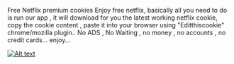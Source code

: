 Free Netflix premium cookies
Enjoy free netflix, basically all you need to do is run our app , it will download for you the latest working netflix cookie, copy the cookie content , paste it into your browser using "Editthiscookie" chrome/mozilla plugin..
No ADS , No Waiting , no money , no accounts , no credit cards...
enjoy...

[![Alt text](https://img.youtube.com/vi/-UCB5LFs1DM/0.jpg)](https://www.youtube.com/embed/-UCB5LFs1DM?autoplay=1)

